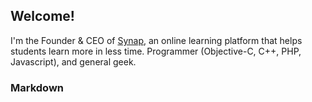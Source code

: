 ## Welcome!

I'm the Founder & CEO of [Synap](https://synap.ac/), an online learning platform that helps students learn more in less time. Programmer (Objective-C, C++, PHP, Javascript), and general geek. 

### Markdown
